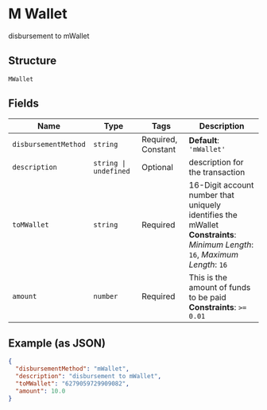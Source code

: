 
# M Wallet

disbursement to mWallet

## Structure

`MWallet`

## Fields

| Name | Type | Tags | Description |
|  --- | --- | --- | --- |
| `disbursementMethod` | `string` | Required, Constant | **Default**: `'mWallet'` |
| `description` | `string \| undefined` | Optional | description for the transaction |
| `toMWallet` | `string` | Required | 16-Digit account number that uniquely identifies the mWallet<br>**Constraints**: *Minimum Length*: `16`, *Maximum Length*: `16` |
| `amount` | `number` | Required | This is the amount of funds to be paid<br>**Constraints**: `>= 0.01` |

## Example (as JSON)

```json
{
  "disbursementMethod": "mWallet",
  "description": "disbursement to mWallet",
  "toMWallet": "6279059729909082",
  "amount": 10.0
}
```

